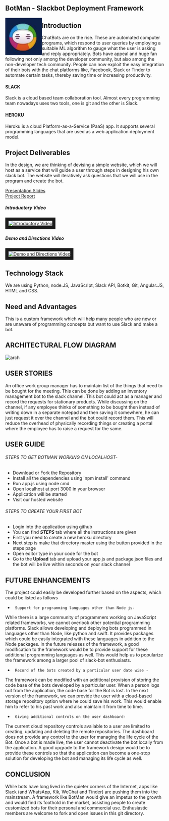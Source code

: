 ## BotMan - Slackbot Deployment Framework

<img src="https://github.com/SJSU272Lab/Botman/blob/master/Documents/Project%20Logo/logo.JPG" width="23%" height="23%" align="left">



## Introduction

ChatBots are on the rise. These are automated computer programs, which respond to user queries by employing a suitable ML algorithm to gauge what the user is asking and reply appropriately. Bots have appeal and huge fan following not only among the developer community, but also among the non-developer tech community. People can now exploit the easy integration of their bots with the chat platforms like, Facebook, Slack or Tinder to automate certain tasks, thereby saving time or increasing productivity.<br/>

#### SLACK
Slack is a cloud based team collaboration tool. Almost every programming team nowadays uses two tools, one is git and the other is Slack.

#### HEROKU
Heroku is a cloud Platform-as-a-Service (PaaS) app. It supports several programming languages that are used as a web application deployment model.



## Project Deliverables

In the design, we are thinking of devising a simple website, which we will host as a service that will guide a user through steps in designing his own slack bot.
The website will iteratively ask questions that we will use in the program and create the bot.

[Presentation Slides](https://github.com/Sagar-Mane/Botman--Slackbot-Development-Framework/blob/master/Documents/Project%20Presentation/Presentation.pdf) <br/>
[Project Report](https://github.com/Sagar-Mane/Botman--Slackbot-Development-Framework/blob/master/Documents/Project%20Report/ProjectReport1.1.pdf)

##### Introductory Video
<a href="https://www.youtube.com/watch?v=Vt0EBIN8PVo"><img src="http://i3.ytimg.com/vi/Vt0EBIN8PVo/hqdefault.jpg" 
alt="Introductory Video" width="240" height="180" border="10" /></a>

##### Demo and Directions Video 

<a href="https://www.youtube.com/watch?v=HM9CImS1Lug"><img src="http://i3.ytimg.com/vi/HM9CImS1Lug/hqdefault.jpg" 
alt="Demo and Directions Video" width="240" height="180" border="10" /></a>

##	Technology Stack

We are using Python, node.JS, JavaScript, Slack API, Botkit, Git, Angular.JS, HTML and CSS.

##	Need and Advantages

This is a custom framework which will help many people who are new or are unaware of programming concepts but want to use Slack and make a bot.

## ARCHITECTURAL FLOW DIAGRAM

![arch](https://cloud.githubusercontent.com/assets/15001254/21296495/f335371c-c521-11e6-9d63-a4221c57c268.png)


## USER STORIES

An office work group manager has to maintain list of the things that need to be bought for the meeting. This can be done by adding an inventory management bot to the slack channel. This bot could act as a manager and record the requests for stationary products. While discussing on the channel, if any employee thinks of something to be bought then instead of writing down in a separate notepad and then saving it somewhere, he can just request it over the channel and the bot could record them. This will reduce the overhead of physically recording things or creating a portal where the employee has to raise a request for the same.

## USER GUIDE
###### STEPS TO GET BOTMAN WORKING ON LOCALHOST-
-	Download or Fork the Repository
- Install all the dependencies using 'npm install' command
- Run app.js using node cmd
- Open localhost at port 3000 in your browser
- Application will be started
- Visit our hosted website

###### STEPS TO CREATE YOUR FIRST BOT
- Login into the application using github
- You can find **_STEPS_** tab where all the instructions are given
- First you need to create a new heroku directory
- Next step is make that directory master using the button provided in the steps page
- Open editor type in your code for the bot
- Go to the **Upload** tab and upload your app.js and package.json files and the bot will be live within seconds on your slack channel

## FUTURE ENHANCEMENTS
The project could easily be developed further based on the aspects, which could be listed as follows<br>
-      Support for programming languages other than Node js-
While there is a large community of programmers working on JavaScript related frameworks, we cannot overlook other potential programming platforms. Slack allows developing and deploying bots programmed in languages other than Node, like python and swift. It provides packages which could be easily integrated with these languages in addition to the Node packages. In the future releases of the framework, a good modification to the framework would be to provide support for these additional programming languages as well. This would help us to popularize the framework among a larger pool of slack-bot enthusiasts.<br>
-      Record of the bots created by a particular user date wise -
The framework can be modified with an additional provision of storing the code base of the bots developed by a particular user. When a person logs out from the application, the code base for the Bot is lost. In the next version of the framework, we can provide the user with a cloud-based storage repository option where he could save his work. This would enable him to refer to his past work and also maintain it from time to time.<br>
-      Giving additional controls on the user dashboard-
The current cloud repository controls available to a user are limited to creating, updating and deleting the remote repositories. The dashboard does not provide any control to the user for managing the life cycle of the Bot. Once a bot is made live, the user cannot deactivate the bot locally from the application.  A good upgrade to the framework design would be to provide these controls so that the application can become a one-stop solution for developing the bot and managing its life cycle as well.

## CONCLUSION
While bots have long lived in the quieter corners of the Internet, apps like Slack (and WhatsApp, Kik, WeChat and Tinder) are pushing them into the mainstream. A framework like BotMan would give an impetus to the growth and would find its foothold in the market, assisting people to create customized bots for their personal and commercial use.
Enthusiastic members are welcome to fork and open issues in this git directory.

